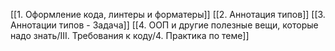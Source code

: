 [[1. Оформление кода, линтеры и форматеры]]
[[2. Аннотация типов]]
[[3. Аннотации типов - Задача]]
[[4. ООП и другие полезные вещи, которые надо знать/III. Требования к коду/4. Практика по теме]]